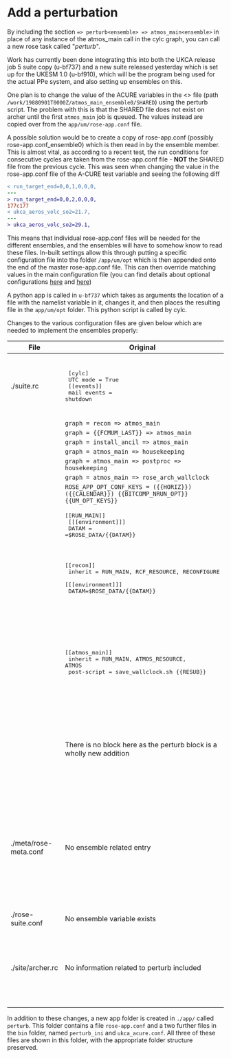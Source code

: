 
# Add a perturbation

By including the section `=> perturb<ensemble> => atmos_main<ensemble>` in place of any instance of the atmos_main call in the cylc graph, you can call a new rose task called "_perturb_".

Work has currently been done integrating this into both the UKCA release job 5 suite copy (u-bf737) and a new suite released yesterday which is set up for the UKESM 1.0 (u-bf910), which will be the program being used for the actual PPe system, and also setting up ensembles on this.

One plan is to change the value of the ACURE variables in the <<SHARED>> file (path `/work/19880901T0000Z/atmos_main_ensemble0/SHARED`) using the perturb script. The problem with this is that the SHARED file does not exist on archer until the first `atmos_main` job is queued. The values instead are copied over from the `app/um/rose-app.conf` file. 

A possible solution would be to create a copy of rose-app.conf (possibly rose-app.conf_ensemble0) which is then read in by the ensemble member. This is almost vital, as according to a recent test, the run conditions for consecutive cycles are taken from the rose-app.conf file - **NOT** the SHARED file from the previous cycle. This was seen when changing the value in the rose-app.conf file of the A-CURE test variable and seeing the following diff
```diff
< run_target_end=0,0,1,0,0,0,
---
> run_target_end=0,0,2,0,0,0,
177c177
< ukca_aeros_volc_so2=21.7,
---
> ukca_aeros_volc_so2=29.1,
```
This means that individual rose-app.conf files will be needed for the different ensembles, and the ensembles will have to somehow know to read these files. In-built settings allow this through putting a specific configuration file into the folder `/app/um/opt` which is then appended onto the end of the master rose-app.conf file. This can then override matching values in the main configuration file (you can find details about optional configurations [here](https://metomi.github.io/rose/doc/html/api/configuration/rose-configuration-format.html#optional-configuration) and [here](https://metomi.github.io/rose/doc/html/tutorial/rose/furthertopics/optional-configurations.html))

A python app is called in `u-bf737` which takes as arguments the location of a file with the namelist variable in it, changes it, and then places the resulting file in the `app/um/opt` folder. This python script is called by cylc.

Changes to the various configuration files are given below which are needed to implement the ensembles properly:

|File   |Original                       |With Ensemble|
--------|-------------------------------|-------------------------------------------------------
|./suite.rc|<pre> [cylc]<br>    UTC mode = True<br>    [[events]]<br>        mail events = shutdown</pre>|<pre> [cylc]<br>    UTC mode = True<br>    [[events]]<br>        mail events = shutdown<br>    [[parameters]]<br>        ens = {{ range(ENSEMBLE_SIZE) \| join(', ') }}</pre>|
|       |`graph = recon => atmos_main`    |`graph = recon => perturb<ens> => atmos<ens>`|
|       |`graph = {{FCMUM_LAST}} => atmos_main` | `graph = {{FCMUM_LAST}} => perturb<ens> => atmos<ens>`|
|       |`graph = install_ancil => atmos_main`| `graph = install_ancil => perturb<ens> => atmos<ens>`|
|       |`graph = atmos_main => housekeeping` | `graph = atmos<ens>[-{{RESUB}}] => atmos<ens> => housekeeping`|
|       |`graph = atmos_main => postproc => housekeeping` | `graph = atmos<ens>[-{{RESUB}}] => atmos<ens> => postproc => housekeeping`|
|       |`graph = atmos_main => rose_arch_wallclock` | `graph = atmos<ens> => rose_arch_wallclock`|
|       |`ROSE_APP_OPT_CONF_KEYS = ({{HORIZ}}) ({{CALENDAR}}) {{BITCOMP_NRUN_OPT}} {{UM_OPT_KEYS}}`| This line is commented out as the optional configuration keys are included later on in the `atmos<ens>` block|
|       |<pre>[[RUN_MAIN]]<br>    [[[environment]]]<br>        DATAM = =$ROSE_DATA/{{DATAM}}</pre>| The environment block is commented out as `DATAM` is defined later on|
|       |<pre>[[recon]]<br>    inherit = RUN_MAIN, RCF_RESOURCE, RECONFIGURE<br>    [[[environment]]]<br>            DATAM=$ROSE_DATA/{{DATAM}}</pre>|<pre>[[recon]]<br>    inherit = RUN_MAIN, RCF_RESOURCE, RECONFIGURE<br>    [[[environment]]]<br>        ASTART=$ROSE_DATA/$RUNID.astart<br>        DATAM=$ROSE_DATA/{{DATAM}}<br>        ENS_MEMBER=0</pre>|
|       |<pre>[[atmos_main]]<br>    inherit = RUN_MAIN, ATMOS_RESOURCE, ATMOS<br>    post-script = save_wallclock.sh {{RESUB}}</pre>|<pre>[[atmos\<ens>]]<br>    inherit = RUN_MAIN, ATMOS_RESOURCE, ATMOS<br>    post-script = save_wallclock.sh {{ RESUB }}<br>    [[[environment]]]<br>        ASTART=${ROSE_DATA}/$RUNID.astart<br>        DATAM=$ROSE_DATA/{{DATAM}}/ens_${CYLC_TASK_PARAM_ens}<br>        ENS_MEMBER=${CYLC_TASK_PARAM_ens}<br>        ROSE_APP_OPT_CONF_KEYS = ens${ENS_MEMBER} ({{HORIZ}}) ({{CALENDAR}}) {{BITCOMP_NRUN_OPT}} {{UM_OPT_KEYS}}</pre>|
|       | There is no block here as the perturb block is a wholly new addition|<pre>[[perturb<ens>]]<br>    inherit = PERTURB_RESOURCE<br>    script = "rose task-run --app-key=perturb --verbose"<br>    [[[environment]]]<br>        TMPL_LOC=${CYLC_SUITE_RUN_DIR}/app/perturb/bin/ukca_acure.conf<br>        CONF_LOC=${CYLC_SUITE_RUN_DIR}/app/um<br>        LABEL=${CYLC_TASK_PARAM_ens}</pre>|
|./meta/rose-meta.conf| No ensemble related entry |<pre> [jinja2:suite.rc=ENSEMBLE_SIZE]<br> compulsory=true<br> description=Size of the A-CURE ensemble<br> help=This is the ACURE ensemble variable<br>     =<br>     =This variable is currently only present for testing the rose suite,<br>    =and does not have any impact on the values of parameters<br> ns=cycle<br> range=0:50<br> sort-key=999<br> title=A-CURE Ensemble Size<br> type=integer</pre>|
|./rose-suite.conf| No ensemble variable exists|`ENSEMBLE_SIZE=5`|
|./site/archer.rc | No information related to perturb included |<pre>[[PERTURB_RESOURCE]]<br>    inherit = HPC_SERIAL<br>    pre-script = """<br>                 module load anaconda<br>                 export PYTHONPATH=$PYTHONPATH:$UMDIR/lib/python2.7<br>                 """<br>    [[[directives]]]<br>        -l walltime=00:05:00<br>|

In addition to these changes, a new app folder is created in `./app/` called `perturb`. This folder contains a file `rose-app.conf` and a two further files in the `bin` folder, named `perturb_ini` and `ukca_acure.conf`. All three of these files are shown in this folder, with the appropriate folder structure preserved.

